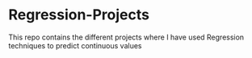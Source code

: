 # Regression-Projects
This repo contains the different projects where I have used Regression techniques to predict continuous values
